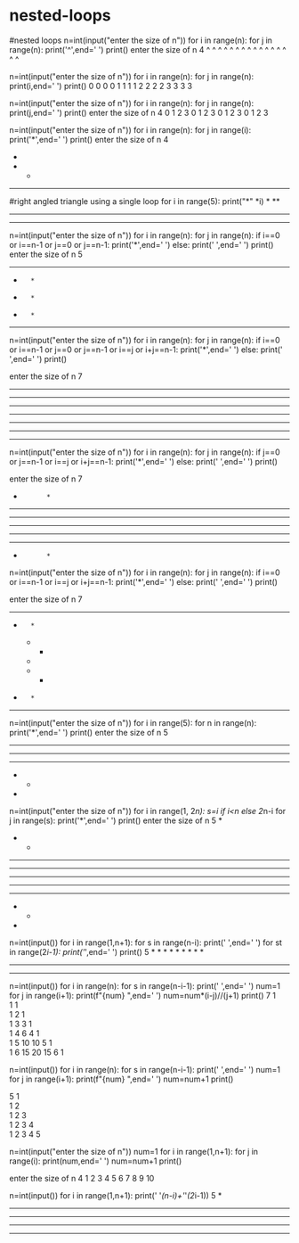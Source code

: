 # nested-loops
#nested loops
n=int(input("enter the size of n"))
for i in range(n):
    for j in range(n):
        print('^',end=' ')
    print()
enter the size of n 4
^ ^ ^ ^ 
^ ^ ^ ^ 
^ ^ ^ ^ 
^ ^ ^ ^

n=int(input("enter the size of n"))
for i in range(n):
    for j in range(n):
        print(i,end=' ')
    print()
0 0 0 0 
1 1 1 1 
2 2 2 2 
3 3 3 3 

n=int(input("enter the size of n"))
for i in range(n):
    for j in range(n):
        print(j,end=' ')
    print()
enter the size of n 4
0 1 2 3 
0 1 2 3 
0 1 2 3 
0 1 2 3 

n=int(input("enter the size of n"))
for i in range(n):
    for j in range(i):
        print('*',end=' ')
    print()
enter the size of n 4

* 
* * 
* * *

#right angled triangle using a single loop
for i in range(5):
    print("*" *i)
*
**
***
****

n=int(input("enter the size of n"))
for i in range(n):
    for j in range(n):
        if  i==0 or i==n-1 or j==0 or j==n-1:
            print('*',end=' ')
        else:
            print(' ',end=' ')
    print()
enter the size of n 5
* * * * * 
*       * 
*       * 
*       * 
* * * * * 

n=int(input("enter the size of n"))
for i in range(n):
    for j in range(n):
        if  i==0 or i==n-1 or j==0 or j==n-1 or i==j or i+j==n-1:
            print('*',end=' ')
        else:
            print(' ',end=' ')
    print()

enter the size of n 7
* * * * * * * 
* *       * * 
*   *   *   * 
*     *     * 
*   *   *   * 
* *       * * 
* * * * * * * 

n=int(input("enter the size of n"))
for i in range(n):
    for j in range(n):
        if j==0 or j==n-1 or i==j or i+j==n-1:
            print('*',end=' ')
        else:
            print(' ',end=' ')
    print()

enter the size of n 7
*           * 
* *       * * 
*   *   *   * 
*     *     * 
*   *   *   * 
* *       * * 
*           *

n=int(input("enter the size of n"))
for i in range(n):
    for j in range(n):
        if  i==0 or i==n-1 or i==j or i+j==n-1:
            print('*',end=' ')
        else:
            print(' ',end=' ')
    print()

enter the size of n 7
* * * * * * * 
  *       *   
    *   *     
      *       
    *   *     
  *       *   
* * * * * * *

 n=int(input("enter the size of n"))
for i in range(5):
    for n in range(n):
        print('*',end=' ')
    print()
enter the size of n 5
* * * * * 
* * * * 
* * * 
* * 
*

 n=int(input("enter the size of n"))
for i in range(1, 2*n):
    s=i if i<n else 2*n-i
    for j in range(s):
        print('*',end=' ')
    print()
enter the size of n 5
* 
* * 
* * * 
* * * * 
* * * * * 
* * * * 
* * * 
* * 
*

n=int(input())
for i in range(1,n+1):
    for s in range(n-i):
        print(' ',end=' ')
    for st in range(2*i-1):
        print('*',end=' ')
    print()
 5
        * 
      * * * 
    * * * * * 
  * * * * * * * 
* * * * * * * * *

n=int(input())
for i in range(n):
    for s in range(n-i-1):
        print(' ',end=' ')
    num=1
    for j in range(i+1):
        print(f"{num}  ",end=' ')
        num=num*(i-j)//(j+1)
    print()
 7
            1   
          1   1   
        1   2   1   
      1   3   3   1   
    1   4   6   4   1   
  1   5   10   10   5   1   
1   6   15   20   15   6   1 

n=int(input())
for i in range(n):
    for s in range(n-i-1):
        print(' ',end=' ')
    num=1
    for j in range(i+1):
        print(f"{num}  ",end=' ')
        num=num+1
    print()

 5
        1   
      1   2   
    1   2   3   
  1   2   3   4   
1   2   3   4   5 

n=int(input("enter the size of n"))
num=1
for i in range(1,n+1):
    for j in range(i):
        print(num,end=' ')
        num=num+1
    print()

enter the size of n 4
1 
2 3 
4 5 6 
7 8 9 10 

n=int(input())
for i in range(1,n+1):
    print(' '*(n-i)+'*'*(2*i-1))
 5
    *
   ***
  *****
 *******
*********
